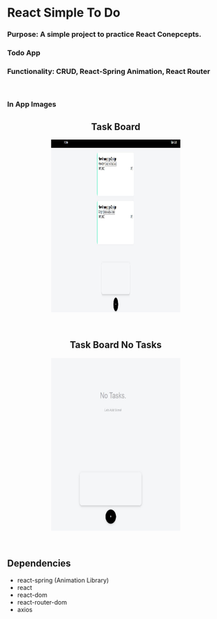 <h1>React Simple To Do</h1>
<h3>Purpose: A simple project to practice React Conepcepts.</h3>
<h3>Todo App</h3>
<h3>
Functionality: CRUD, React-Spring Animation, React Router
</h3>
<br/>
<h3> In App Images </h3>
 <h2 align="center"> Task Board </h2>
<p align="center">
  <img src="https://github.com/guogbonn/react_simple_todo/blob/main/projectPics/landing%20with%20tasks.JPG?raw=true" data-canonical-src="https://github.com/guogbonn/react_simple_todo/blob/main/projectPics/landing%20with%20tasks.JPG?raw=true" width="300" height="400" />
</p>

<br/>

<h2 align="center">Task Board No Tasks </h2>
<p  align="center">
  <img src="https://github.com/guogbonn/react_simple_todo/blob/main/projectPics/landing.JPG?raw=true" data-canonical-src="https://github.com/guogbonn/react_simple_todo/blob/main/projectPics/landing.JPG?raw=true" width="300" height="400" />
</p>
  
<br/>

<h2>Dependencies</h2>
<ul>
  <li>react-spring (Animation Library)</li>
  <li>react</li>
  <li>react-dom</li>
 <li>react-router-dom</li>
  <li>axios</li>
</ul>
